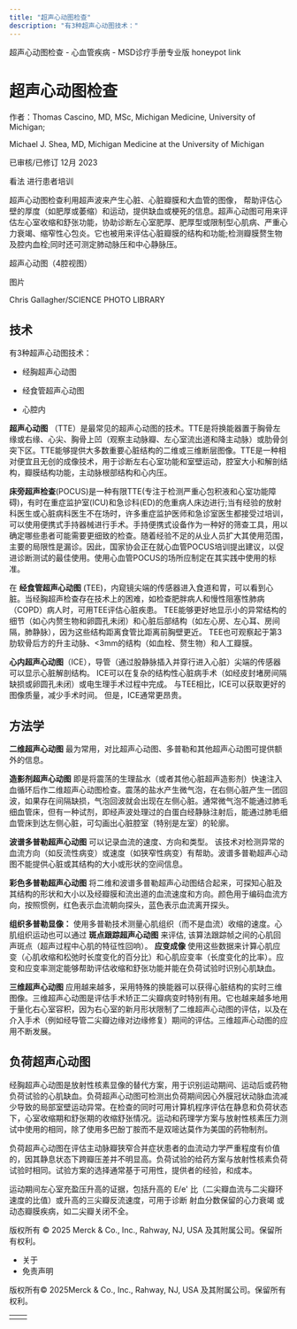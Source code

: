 ```yaml
---
title: "超声心动图检查"
description: "有3种超声心动图技术："
---
```


﻿超声心动图检查 \- 心血管疾病 \- MSD诊疗手册专业版 honeypot link

# 超声心动图检查

作者：Thomas Cascino, MD, MSc, Michigan Medicine, University of Michigan;

Michael J. Shea, MD, Michigan Medicine at the University of Michigan

已审核/已修订 12月 2023

看法 进行患者培训

超声心动图检查利用超声波来产生心脏、心脏瓣膜和大血管的图像， 帮助评估心壁的厚度（如肥厚或萎缩）和运动，提供缺血或梗死的信息。超声心动图可用来评估左心室收缩和舒张功能，协助诊断左心室肥厚、肥厚型或限制型心肌病、严重心力衰竭、缩窄性心包炎。它也被用来评估心脏瓣膜的结构和功能;检测瓣膜赘生物及腔内血栓;同时还可测定肺动脉压和中心静脉压。

超声心动图（4腔视图）



图片

Chris Gallagher/SCIENCE PHOTO LIBRARY

## 技术

有3种超声心动图技术：

- 经胸超声心动图

- 经食管超声心动图

- 心腔内


**超声心动图** （TTE）是最常见的超声心动图的技术。TTE是将换能器置于胸骨左缘或右缘、心尖、胸骨上凹（观察主动脉瓣、左心室流出道和降主动脉）或肋骨剑突下区。TTE能够提供大多数重要心脏结构的二维或三维断层图像。TTE是一种相对便宜且无创的成像技术，用于诊断左右心室功能和室壁运动，腔室大小和解剖结构，瓣膜结构功能，主动脉根部结构和心内压。

**床旁超声检查**(POCUS)是一种有限TTE(专注于检测严重心包积液和心室功能障碍)，有时在重症监护室(ICU)和急诊科(ED)的危重病人床边进行;当有经验的放射科医生或心脏病科医生不在场时，许多重症监护医师和急诊室医生都接受过培训，可以使用便携式手持器械进行手术。手持便携式设备作为一种好的筛查工具，用以确定哪些患者可能需要更细致的检查。随着经验不足的从业人员扩大其使用范围，主要的局限性是漏诊。因此，国家协会正在就心血管POCUS培训提出建议，以促进诊断测试的最佳使用。使用心血管POCUS的场所应制定在其实践中使用的标准。

在 **经食管超声心动图** (TEE)，内窥镜尖端的传感器进入食道和胃，可以看到心脏。当经胸超声检查存在技术上的困难，如检查肥胖病人和慢性阻塞性肺病（COPD）病人时，可用TEE评估心脏疾患。 TEE能够更好地显示小的异常结构的细节（如心内赘生物和卵圆孔未闭）和心脏后部结构（如左心房、左心耳、房间隔，肺静脉），因为这些结构距离食管比距离前胸壁更近。 TEE也可观察起于第3肋软骨后方的升主动脉、<3mm的结构（如血栓、赘生物）和人工瓣膜。

**心内超声心动图**（ICE），导管（通过股静脉插入并穿行进入心脏）尖端的传感器可以显示心脏解剖结构。 ICE可以在复杂的结构性心脏病手术（如经皮封堵房间隔缺损或卵圆孔未闭）或电生理手术过程中完成。 与TEE相比，ICE可以获取更好的图像质量，减少手术时间。 但是，ICE通常更昂贵。

## 方法学

**二维超声心动图** 最为常用，对比超声心动图、多普勒和其他超声心动图可提供额外的信息。

**造影剂超声心动图** 即是将震荡的生理盐水（或者其他心脏超声造影剂）快速注入血循环后作二维超声心动图检查。震荡的盐水产生微气泡，在右侧心脏产生一团回波，如果存在间隔缺损，气泡回波就会出现在左侧心脏。通常微气泡不能通过肺毛细血管床，但有一种试剂，即经声波处理过的白蛋白经静脉注射后，能通过肺毛细血管床到达左侧心脏，可勾画出心脏腔室（特别是左室）的轮廓。

**波谱多普勒超声心动图** 可以记录血流的速度、方向和类型。 该技术对检测异常的血流方向（如反流性病变）或速度（如狭窄性病变）有帮助。波谱多普勒超声心动图不能提供心脏或其结构的大小或形状的空间信息。

**彩色多普勒超声心动图** 将二维和波谱多普勒超声心动图结合起来，可探知心脏及其结构的形状和大小以及经瓣膜和流出道的血流速度和方向。颜色用于编码血流方向，按照惯例，红色表示血流朝向探头，蓝色表示血流离开探头。

**组织多普勒显像：** 使用多普勒技术测量心肌组织（而不是血流）收缩的速度。心肌组织运动也可以通过 **斑点跟踪超声心动图** 来评估, 该算法跟踪帧之间的心肌回声斑点（超声过程中心肌的特征性回响）。 **应变成像** 使用这些数据来计算心肌应变（心肌收缩和松弛时长度变化的百分比）和心肌应变率（长度变化的比率）。应变和应变率测定能够帮助评估收缩和舒张功能并能在负荷试验时识别心肌缺血。

**三维超声心动图** 应用越来越多，采用特殊的换能器可以获得心脏结构的实时三维图像。三维超声心动图是评估手术矫正二尖瓣病变时特别有用。它也越来越多地用于量化右心室容积，因为右心室的新月形状限制了二维超声心动图的评估，以及在介入手术（例如经导管二尖瓣边缘对边缘修复）期间的评估。三维超声心动图的应用不断发展。

## 负荷超声心动图

经胸超声心动图是放射性核素显像的替代方案，用于识别运动期间、运动后或药物负荷试验的心肌缺血。负荷超声心动图可检测出负荷期间因心外膜冠状动脉血流减少导致的局部室壁运动异常。在检查的同时可用计算机程序评估在静息和负荷状态下，心室收缩期和舒张期的收缩舒张情况。运动和药理学方案与放射性核素压力测试中使用的相同，除了使用多巴酚丁胺而不是双嘧达莫作为美国的药物制剂。

负荷超声心动图在评估主动脉瓣狭窄合并症状患者的血流动力学严重程度有价值的，因其静息状态下跨瓣压差并不明显高。负荷试验的给药方案与放射性核素负荷试验时相同。试验方案的选择通常基于可用性，提供者的经验，和成本。

运动期间左心室充盈压升高的证据，包括升高的 E/e' 比（二尖瓣血流与二尖瓣环速度的比值）或升高的三尖瓣反流速度，可用于诊断 射血分数保留的心力衰竭 或动态瓣膜疾病，如二尖瓣关闭不全。



版权所有 © 2025
Merck & Co., Inc., Rahway, NJ, USA 及其附属公司。保留所有权利。

- 关于
- 免责声明

版权所有© 2025Merck & Co., Inc., Rahway, NJ, USA 及其附属公司。保留所有权利。

|     |     |
| --- | --- |
|  |  |